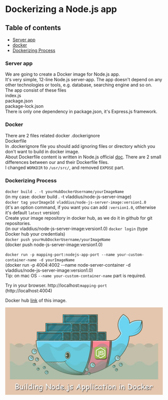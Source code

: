 # Dockerizing a Node.js app

## Table of contents
* [Server app](#server-app)
* [docker](#docker)
* [Dockerizing Process](#dockerizing-process)


### Server app
We are going to create a Docker image for Node.js app.\
It's very simple, 12-line Node.js server-app. The app doesn't depend on any other technologies or tools, e.g. database, searching engine and so on. \
The app consist of these files \
index.js \
package.json \
package-lock.json \
There is only one dependency in package.json, it's Express.js framework.

### Docker
There are 2 files related docker
.dockerignore \
Dockerfile \
In .dockerignore file you should add ignoring files or directory which you don't want to build in docker image. \
About Dockerfile content is written in Node.js official [doc](https://nodejs.org/en/docs/guides/nodejs-docker-webapp/). There are 2 small differences between our and their Dockerfile files.\
I changed `WORKDIR` to `/usr/src/`, and removed `EXPOSE` part.

### Dockerizing Process
`docker build . -t yourHubDockerUsername/yourImageName`\
(in my case: docker build . -t vladdius/node-js-server-image)\
`docker tag yourImageId vladdius/node-js-server-image:version1.0`\
(it's an option command, if you want you can add `:version1.0`, otherwise it's default `latest` version)\
Create your image repository in docker hub, as we do it in github for git repositories.\
(in our vladdius/node-js-server-image:version1.0)
`docker login` (type Docker hub your credentials)\
`docker push yourHubDockerUsername/yourImageName`\
(docker push node-js-server-image:version1.0)

`docker run -p mapping-port:nodejs-app-port --name your-custom-container-name -d yourImageName`\
(docker run -p 4004:4002 --name node-server-container -d vladdius/node-js-server-image:version1.0)\
Tip: on mac OS `--name your-custom-container-name` part is required. 

Try in your browser.
http://localhost:`mapping-port`\
(http://localhost:4004)

Docker hub [link](https://hub.docker.com/r/vladdius/node-js-server-image) of this image.

<img src="docker-node.png"  alt="docker-node.js"/>
